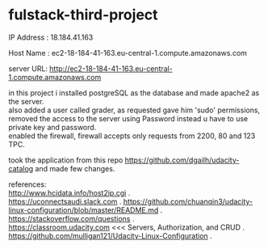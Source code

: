 # fulstack-third-project

IP Address : 18.184.41.163

Host Name  : ec2-18-184-41-163.eu-central-1.compute.amazonaws.com

server URL: http://ec2-18-184-41-163.eu-central-1.compute.amazonaws.com

in this project i installed postgreSQL as the database and made apache2 as the server.  
also added a user called grader, as requested gave him 'sudo' permissions, removed the access to the server using Password instead u have to use private key and password.  
enabled the firewall, firewall accepts only requests from 2200, 80 and 123 TPC.   

took the application from this repo https://github.com/dgailh/udacity-catalog and made few changes.


references:  
http://www.hcidata.info/host2ip.cgi .  
https://uconnectsaudi.slack.com . 
https://github.com/chuanqin3/udacity-linux-configuration/blob/master/README.md .  
https://stackoverflow.com/questions .  
https://classroom.udacity.com <<< Servers, Authorization, and CRUD .  
https://github.com/mulligan121/Udacity-Linux-Configuration .  
